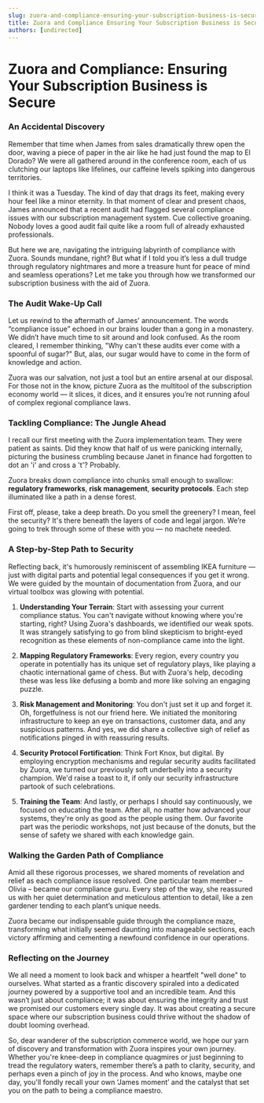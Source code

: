 ```yaml
---
slug: zuora-and-compliance-ensuring-your-subscription-business-is-secure
title: Zuora and Compliance Ensuring Your Subscription Business is Secure
authors: [undirected]
---
```



# Zuora and Compliance: Ensuring Your Subscription Business is Secure 

### An Accidental Discovery

Remember that time when James from sales dramatically threw open the door, waving a piece of paper in the air like he had just found the map to El Dorado? We were all gathered around in the conference room, each of us clutching our laptops like lifelines, our caffeine levels spiking into dangerous territories.

I think it was a Tuesday. The kind of day that drags its feet, making every hour feel like a minor eternity. In that moment of clear and present chaos, James announced that a recent audit had flagged several compliance issues with our subscription management system. Cue collective groaning. Nobody loves a good audit fail quite like a room full of already exhausted professionals.

But here we are, navigating the intriguing labyrinth of compliance with Zuora. Sounds mundane, right? But what if I told you it’s less a dull trudge through regulatory nightmares and more a treasure hunt for peace of mind and seamless operations? Let me take you through how we transformed our subscription business with the aid of Zuora.

### The Audit Wake-Up Call

Let us rewind to the aftermath of James' announcement. The words “compliance issue” echoed in our brains louder than a gong in a monastery. We didn’t have much time to sit around and look confused. As the room cleared, I remember thinking, "Why can't these audits ever come with a spoonful of sugar?" But, alas, our sugar would have to come in the form of knowledge and action.

Zuora was our salvation, not just a tool but an entire arsenal at our disposal. For those not in the know, picture Zuora as the multitool of the subscription economy world — it slices, it dices, and it ensures you’re not running afoul of complex regional compliance laws.

### Tackling Compliance: The Jungle Ahead

I recall our first meeting with the Zuora implementation team. They were patient as saints. Did they know that half of us were panicking internally, picturing the business crumbling because Janet in finance had forgotten to dot an 'i' and cross a 't'? Probably.

Zuora breaks down compliance into chunks small enough to swallow: **regulatory frameworks**, **risk management**, **security protocols**. Each step illuminated like a path in a dense forest.

First off, please, take a deep breath. Do you smell the greenery? I mean, feel the security? It's there beneath the layers of code and legal jargon. We’re going to trek through some of these with you — no machete needed.

### A Step-by-Step Path to Security

Reflecting back, it's humorously reminiscent of assembling IKEA furniture — just with digital parts and potential legal consequences if you get it wrong. We were guided by the mountain of documentation from Zuora, and our virtual toolbox was glowing with potential.

1. **Understanding Your Terrain**: Start with assessing your current compliance status. You can't navigate without knowing where you're starting, right? Using Zuora's dashboards, we identified our weak spots. It was strangely satisfying to go from blind skepticism to bright-eyed recognition as these elements of non-compliance came into the light.

2. **Mapping Regulatory Frameworks**: Every region, every country you operate in potentially has its unique set of regulatory plays, like playing a chaotic international game of chess. But with Zuora's help, decoding these was less like defusing a bomb and more like solving an engaging puzzle.

3. **Risk Management and Monitoring**: You don't just set it up and forget it. Oh, forgetfulness is not our friend here. We initiated the monitoring infrastructure to keep an eye on transactions, customer data, and any suspicious patterns. And yes, we did share a collective sigh of relief as notifications pinged in with reassuring results.

4. **Security Protocol Fortification**: Think Fort Knox, but digital. By employing encryption mechanisms and regular security audits facilitated by Zuora, we turned our previously soft underbelly into a security champion. We'd raise a toast to it, if only our security infrastructure partook of such celebrations.

5. **Training the Team**: And lastly, or perhaps I should say continuously, we focused on educating the team. After all, no matter how advanced your systems, they're only as good as the people using them. Our favorite part was the periodic workshops, not just because of the donuts, but the sense of safety we shared with each knowledge gain.

### Walking the Garden Path of Compliance

Amid all these rigorous processes, we shared moments of revelation and relief as each compliance issue resolved. One particular team member – Olivia – became our compliance guru. Every step of the way, she reassured us with her quiet determination and meticulous attention to detail, like a zen gardener tending to each plant’s unique needs.

Zuora became our indispensable guide through the compliance maze, transforming what initially seemed daunting into manageable sections, each victory affirming and cementing a newfound confidence in our operations.

### Reflecting on the Journey 

We all need a moment to look back and whisper a heartfelt "well done" to ourselves. What started as a frantic discovery spiraled into a dedicated journey powered by a supportive tool and an incredible team. And this wasn’t just about compliance; it was about ensuring the integrity and trust we promised our customers every single day. It was about creating a secure space where our subscription business could thrive without the shadow of doubt looming overhead.

So, dear wanderer of the subscription commerce world, we hope our yarn of discovery and transformation with Zuora inspires your own journey. Whether you're knee-deep in compliance quagmires or just beginning to tread the regulatory waters, remember there’s a path to clarity, security, and perhaps even a pinch of joy in the process. And who knows, maybe one day, you'll fondly recall your own ‘James moment’ and the catalyst that set you on the path to being a compliance maestro.